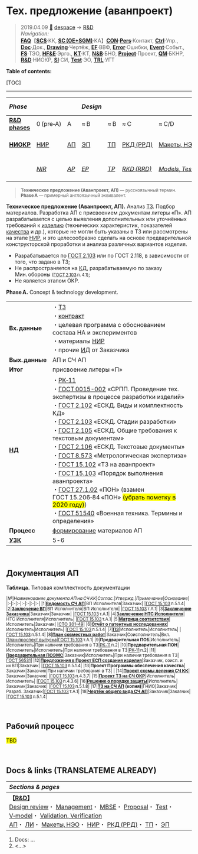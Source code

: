 # Тех. предложение (аванпроект)
> 2019.04.09 [🚀](../../index/index.md) [despace](index.md) → [R&D](rnd.md)  
> *Navigation:*  
> **[FAQ](faq.md)**【**[SCS](scs.md)**·КК, **[SC (OE+SGM)](sc.md)**·КА】**[CON](contact.md)·[Pers](person.md)**·Контакт, **[Ctrl](control.md)**·Упр., **[Doc](doc.md)**·Док., **[Drawing](drawing.md)**·Чертёж, **[EF](ef.md)**·ВВФ, **[Error](error.md)**·Ошибки, **[Event](event.md)**·Событ., **[FS](fs.md)**·ТЭО, **[HF&E](hfe.md)**·Эрго., **[KT](kt.md)**·КТ, **[N&B](nnb.md)**·БНО, **[Project](project.md)**·Проект, **[QM](qm.md)**·БКНР, **[R&D](rnd.md)**·НИОКР, **[SI](si.md)**·СИ, **[Test](test.md)**·ЭО, **[TRL](trl.md)**·УГТ

**Table of contents:**

[TOC]

---

|*Phase*| | |*Design*| | | | |*Mass prod.:*| |
|:-|:-|:-|:-|:-|:-|:-|:-|:-|:-|
|**[R&D phases](rnd.md)**|0 (pre‑A)|A|≈ B|≈ B|≈ C|≈ C/D|≈ E|…|F|
|**[НИОКР](rnd.md)**|[НИР](rnd_0.md)|[АП](rnd_ap.md)|[ЭП](rnd_ep.md)|[ТП](rnd_tp.md)|[РКД (РРД)](rnd_rkd.md)|[Макеты, НЭО](test.md)|[ЛИ](rnd_e.md)|ПСП → СП → ПЭ|Вывод|
| |*[NIR](rnd_0.md)*|*[AP](rnd_ap.md)*|*[EP](rnd_ep.md)*|*[TP](rnd_tp.md)*|*[RKD (RRD)](rnd_rkd.md)*|*[Models, Tests](test.md)*|*[LI](rnd_e.md)*|*PSP → SP → PE*|*Closeout*|

> <small>**Техническое предложение (Аванпроект, АП)** — русскоязычный термин. **Phase A** — примерный англоязычный эквивалент.</small>

**Техническое предложение (Аванпроект, АП).** Анализ [ТЗ](tor.md). Подбор материалов. Разработка АП с присвоением документам литеры «П». АП разрабатывается с целью выявления дополнительных или уточнённых требований к [изделию](unit.md) (технических характеристик, показателей [качества](qm.md) и др.), которые не могли быть указаны в ТЗ или рассмотрены на этапе [НИР](rnd_0.md), и это целесообразно сделать на основе предварительной конструкторской проработки и анализа различных вариантов изделия.

   - Разрабатывается по [ГОСТ 2.103](гост_2_103.md) или по ГОСТ 2.118, в зависимости от того, что задано в ТЗ;
   - Не распространяется на [КД](doc.md), разрабатываемую по заказу Мин. обороны <small>([ГОСТ 2.103](гост_2_103.md) п. 4.1)</small>;
   - Не является этапом ОКР.

**Phase A.** Concept & technology development.

| | |
|:-|:-|
|**Вх. данные**|・[ТЗ](tor.md)<br> ・[контракт](contract.md)<br> ・целевая программа с обоснованием состава НА и экспериментов<br> ・материалы [НИР](rnd_0.md)<br> ・прочие [ИД](init_data.md) от Заказчика|
|**Вых. данные**|АП и СЧ АП|
|**Итог**|присвоение литеры «П»|
|**[НД](doc.md)**|・[РК‑11](const_rk.md)<br> ・[ГОСТ 0015-002](гост_00152.md) «СРПП. Проведение тех. экспертизы в процессе разработки изделий»<br> ・[ГОСТ 2.102](гост_2_102.md) «ЕСКД. Виды и комплектность КД»<br> ・[ГОСТ 2.103](гост_2_103.md) «ЕСКД. Стадии разработки»<br> ・[ГОСТ 2.105](гост_2_105.md) «ЕСКД. Общие требования к текстовым документам»<br> ・[ГОСТ 2.106](гост_2_106.md) «ЕСКД. Текстовые документы»<br> ・[ГОСТ 8.573](гост_8_573.md) «Метрологическая экспертиза»<br> ・[ГОСТ 15.102](гост_15_102.md) «ТЗ на аванпроект»<br> ・[ГОСТ 15.103](гост_15_103.md) «Порядок выполнения аванпроекта»<br> ・[ГОСТ 27.1.02](гост_27_1_02.md) «ПОН» (взамен ГОСТ 15.206‑84 «ПОН» <mark>(убрать пометку в 2020 году)</mark>)<br> ・[ГОСТ 51540](гост_51540.md) «Военная техника. Термины и определения»|
|**Процесс**|[формирование](dont_panic.md#Словоблудие) материалов АП|
|**[УЗК](cml.md)**|5 ‑ 6|



<p style="page-break-after:always"> </p>

## Документация АП
**Таблица.** Типовая комплектность документации

<small>

|*№*|*Наименование документа АП на СЧ КК*|*Соглас.*|*Утвержд.*|*Примечание*|*Основание*|
|:-|:-|:-|:-|:-|:-|:-|
|1|**[Ведомость СЧ АП](lordsac.md)**|ВП Исполнителя|Заказчик| |[ГОСТ 15.103](гост_15_103.md) п.5.1.4|
|2|**[Заключение ВП](report.md)**|ВП Исполнителя|ВП Исполнителя| |[ГОСТ 15.103](гост_15_103.md) т.А.1|
|3|**[Заключение Заказчика](report.md)**|Заказчик|Заказчик| |[ГОСТ 15.103](гост_15_103.md) т.А.1|
|4|**[Заключение НТС Исполнителя](report.md)**|НТС Исполнителя|Исполнитель| |[ГОСТ 15.103](гост_15_103.md) т.А.1|
|5|**[Матрица соответствия](matrix_compl.md)**|Исполнитель|Заказчик| |[СТО 301-49](sto_301_49.md)|
|6|**[Отчёт о патентных исследованиях](report.md)**|Исполнитель|Исполнитель| |[ГОСТ 15.103](гост_15_103.md) п.5.1.4|
|7|**[ПЗ](report.md)**|Исполнитель|Исполнитель| |[ГОСТ 15.103](гост_15_103.md) п.5.1.4|
|8|**[План совместных работ](plan.md)**|Заказчик|Соисполнитель|Вкл. [План‑проспект выпуска](plan.md)|[ГОСТ 15.103](гост_15_103.md) т.А.1|
|9|**Предварительная ПОБ**|Исполнитель|Исполнитель|При наличии требования в ТЗ|[РК‑11](const_rk.md) п.2|
|10|**Предварительная ПОН**|Исполнитель|Исполнитель|При наличии требования в ТЗ|[РК‑11](const_rk.md) п.2|
|11|**[Предварительная ПОЭМС](eccap.md)**|Заказчик|Исполнитель|При наличии требования в ТЗ|[ГОСТ 56531](гост_56531.md)|
|12|**[Предложения в Проект ЕСП создания изделия](plan.md)**|Заказчик, соисп. и их ВП|Заказчик| |[ГОСТ 15.103](гост_15_103.md) п.5.1.4|
|13|**Проект Программы обеспечения качества**|Заказчик|Заказчик|При наличии требования в ТЗ| |
|14|**[Проект схемы деления СЧ КК](drawing.md)**|Заказчик|Заказчик| |[ГОСТ 15.103](гост_15_103.md) п.4.3.7|
|15|**[Проект ТЗ на СЧ ОКР](tor.md)**|Исполнитель|Исполнитель| |[ГОСТ 15.103](гост_15_103.md) п.4.3.6|
|16|**[Решение о порядке защиты](report.md)**|Исполнитель|Заказчик|Заказчик| |[ГОСТ 15.103](гост_15_103.md) п.5.1.8|
|17|**[ТЗ на СЧ АП](tor.md) (копия)**|ГНИО|Заказчик|Разраб. Заказчик|[ГОСТ 15.103](гост_15_103.md) т.А.1|
|18|**[Чертёж общего вида СЧ АП](drawing.md)**|Заказчик|Заказчик| |[ГОСТ 15.103](гост_15_103.md) п.5.1.4|

</small>



<p style="page-break-after:always"> </p>

## Рабочий процесс
<mark>TBD</mark>



<p style="page-break-after:always"> </p>

## Docs & links (TRANSLATEME ALREADY)
|*Sections & pages*|
|:-|
|**【[R&D](rnd.md)】**<br> [Design review](design_review.md)・ [Management](mgmt.md)・ [MBSE](se.md)・ [Proposal](proposal.md)・ [Test](test.md)・ [V‑model](v_model.md)・ [Validation, Verification](vnv.md)<br> [АП](rnd_ap.md)・ [ЛИ](rnd_e.md)・ [Макеты, НЭО](test.md)・ [НИР](rnd_0.md)・ [РКД (РРД)](rnd_rkd.md)・ [ТП](rnd_tp.md)・ [ЭП](rnd_ep.md)|

   1. Docs: …
   1. <…>
